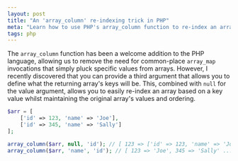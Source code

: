 ```yaml
---
layout: post
title: "An 'array_column' re-indexing trick in PHP"
meta: "Learn how to use PHP's array_column function to re-index an array's keys effortlessly."
tags: php
---
```


The `array_column` function has been a welcome addition to the PHP language, allowing us to remove the need for common-place `array_map` invocations that simply pluck specific values from arrays.
However, I recently discovered that you can provide a third argument that allows you to define what the returning array's keys will be.
This, combined with `null` for the value argument, allows you to easily re-index an array based on a key value whilst maintaining the original array's values and ordering.

<!--more-->

```php
$arr = [
    ['id' => 123, 'name' => 'Joe'],
    ['id' => 345, 'name' => 'Sally']
];

array_column($arr, null, 'id'); // [ 123 => ['id' => 123, 'name' => 'Joe'] ...
array_column($arr, 'name', 'id'); // [ 123 => 'Joe', 345 => 'Sally' ...
```
